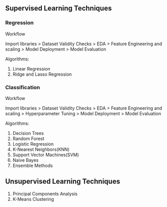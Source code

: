 ## Supervised Learning Techniques

### Regression

Workflow 

Import libraries > Dataset Validity Checks > EDA > Feature Engineering and scaling > Model Deployment > Model Evaluation

Algorithms:
1. Linear Regression
2. Ridge and Lasso Regression


### Classification

Workflow

Import libraries > Dataset Validity Checks > EDA > Feature Engineering and scaling > Hyperparameter Tuning > Model Deployment > Model Evaluation

Algorithms:
1. Decision Trees
2. Random Forest
3. Logistic Regression
4. K-Nearest Neighbors(KNN)
5. Support Vector Machines(SVM)
6. Naive Bayes 
7. Ensemble Methods

## Unsupervised Learning Techniques

1. Principal Components Analysis
2. K-Means Clustering

